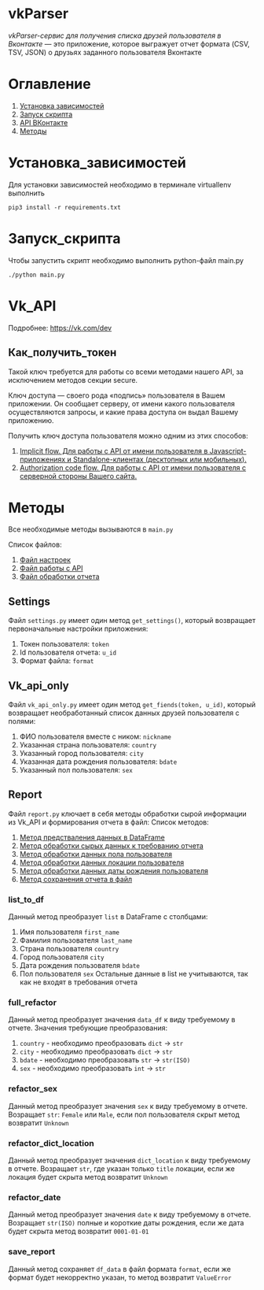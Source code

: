 # vkParser
_vkParser-сервис для получения списка друзей пользователя в Вконтакте_ — это приложение, которое выгражует отчет формата (CSV, TSV, JSON) о друзьях заданного пользователя Вконтакте
# Оглавление

1. [Установка зависимостей](#Установка_зависимостей)
2. [Запуск скрипта](#Запуск_скрипта)
3. [API ВКонтакте](#Vk_API)
4. [Методы](#Методы)


# Установка_зависимостей

Для установки зависимостей необходимо в терминале virtuallenv выполнить
	
```
pip3 install -r requirements.txt
```

# Запуск_скрипта

Чтобы запустить скрипт необходимо выполнить python-файл main.py

```
./python main.py
```	

# Vk_API

Подробнее: https://vk.com/dev

## Как_получить_токен

Такой ключ требуется для работы со всеми методами нашего API, за исключением методов секции secure.

Ключ доступа — своего рода «подпись» пользователя в Вашем приложении. Он сообщает серверу, от имени какого пользователя осуществляются запросы, и какие права доступа он выдал Вашему приложению.

Получить ключ доступа пользователя можно одним из этих способов:

1. [Implicit flow. Для работы с API от имени пользователя в Javascript-приложениях и Standalone-клиентах (десктопных или мобильных).](https://vk.com/dev/implicit_flow_user)
2. [Authorization code flow. Для работы с API от имени пользователя с серверной стороны Вашего сайта.](https://vk.com/dev/authcode_flow_user)

# Методы

Все необходимые методы вызываются в `main.py`

Список файлов:

1. [Файл настроек](##Settings)
2. [Файл работы с API](##Vk_api_only)
3. [Файл обработки отчета](##Report)

## Settings

Файл `settings.py` имеет один метод `get_settings()`, который возвращает первоначальные настройки приложения:

1. Токен пользователя: `token`
2. Id пользователя отчета: `u_id`
3. Формат файла: `format`


## Vk_api_only

Файл `vk_api_only.py` имеет один метод `get_fiends(token, u_id)`, который возвращает необработанный список данных друзей пользователя с полями:

1. ФИО пользователя вместе с ником: `nickname`
2. Указанная страна пользователя: `country`
3. Указанный город пользователя: `city`
4. Указанная дата рождения пользователя: `bdate`
5. Указанный пол пользователя: `sex`

## Report

Файл `report.py` ключает в себя методы обработки сырой информации из Vk_API и формирования отчета в файл:
Список методов:

1. [Метод предстваления данных в DataFrame](###list_to_df)
2. [Метод обработки сырых данных к требованию отчета](###full_refactor)
3. [Метод обработки данных пола пользователя](###refactor_sex)
4. [Метод обработки данных локации пользователя](###refactor_dict_location)
5. [Метод обработки данных даты рождения пользователя](###refactor_date)
6. [Метод сохранения отчета в файл](###save_report)

### list_to_df

Данный метод преобразует `list` в DataFrame с столбцами:

1. Имя пользователя `first_name`
2. Фамилия пользователя `last_name`
3. Страна пользователя `country`
4. Город пользователя `city`
5. Дата рождения пользователя `bdate`
6. Пол пользователя `sex`
Остальные данные в list не учитываются, так как не входят в требования отчета 

### full_refactor

Данный метод преобразует значения `data_df` к виду требуемому в отчете. Значения требующие преобразования:

1. `country` - необходимо преобразовать `dict` -> `str`
2. `city` - необходимо преобразовать `dict` -> `str`
3. `bdate` - необходимо преобразовать `str` -> `str(ISO)`
4. `sex` - необходимо преобразовать `int` -> `str`

### refactor_sex

Данный метод преобразует значения `sex` к виду требуемому в отчете.
Возращает `str`: `Female` или `Male`, если пол пользователя скрыт метод возвратит `Unknown`

### refactor_dict_location

Данный метод преобразует значения `dict_location` к виду требуемому в отчете.
Возращает `str`, где указан только `title` локации, если же локация будет скрыта метод возвратит `Unknown`

### refactor_date

Данный метод преобразует значения `date` к виду требуемому в отчете.
Возращает `str(ISO)` полные и короткие даты рождения, если же дата будет скрыта метод возвратит `0001-01-01`

### save_report

Данный метод сохраняет `df_data` в файл формата `format`, если же формат будет некорректно указан, то метод возвратит `ValueError`
